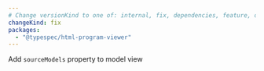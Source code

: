```yaml
---
# Change versionKind to one of: internal, fix, dependencies, feature, deprecation, breaking
changeKind: fix
packages:
  - "@typespec/html-program-viewer"
---
```


Add `sourceModels` property to model view
